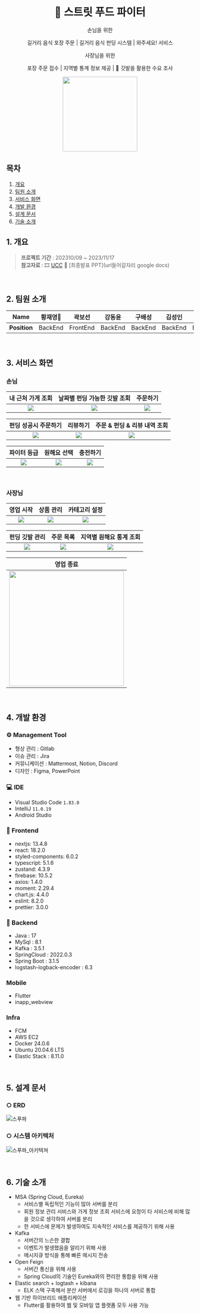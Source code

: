 <div align="center">

# :articulated_lorry: 스트릿 푸드 파이터

손님을 위한

길거리 음식 포장 주문 | 길거리 음식 펀딩 시스템 | 와주세요! 서비스

사장님을 위한

포장 주문 접수 | 지역별 통계 정보 제공 | :triangular_flag_on_post: 깃발을 활용한 수요 조사

<img src="https://github.com/0214kbs/StreetFoodFighter/assets/87002218/41c31137-64ac-4a4b-992b-0ff4e0c1514a" width="200px">
</div>

## 목차
1. [개요](##)
2. [팀원 소개](#)
3. [서비스 화면](##)
4. [개발 환경](#)
5. [설계 문서](#)
6. [기술 소개](#)


## 1. 개요
> <b>프로젝트 기간</b> : 202310/09 ~ 2023/11/17 <br>
> <b>참고자료 </b> : 🎞 [UCC](https://www.youtube.com/watch?v=F7RfIP8jiGM)
📃 [최종발표 PPT](url들어갈자리 google docs)
<br>

## 2. 팀원 소개
|   **Name**   | 황재영👑 |  곽보선  |  강동윤  | 구배성  |  김성인  |  박슬빈  |
| :----------: | :------: | :------: | :------: | :-----: | :------: | :------: |
| **Position** | BackEnd  | FrontEnd | BackEnd | BackEnd | BackEnd | BackEnd |

<br>

## 3. 서비스 화면
### 손님
| **내 근처 가게 조회** | **날짜별 펀딩 가능한 깃발 조회** | **주문하기** |
| :------: | :------: | :------: |
|<img src="https://github.com/0214kbs/StreetFoodFighter/assets/87002218/071d4071-c51e-48a8-9176-84c8d6828a8a">|<img src="https://github.com/0214kbs/StreetFoodFighter/assets/87002218/bc1e345d-d33d-4af0-b660-162ad14e7aec">|<img src="https://github.com/0214kbs/StreetFoodFighter/assets/87002218/ed2c0892-dc4a-4e86-9fd9-84aaff455452">|

| **펀딩 성공시 주문하기** | **리뷰하기** | **주문 & 펀딩 & 리뷰 내역 조회** |
| :------: | :------: | :------: |
|<img src="https://github.com/0214kbs/StreetFoodFighter/assets/87002218/f6ab0dad-bb89-4584-862a-614ec872c70a">|<img src="https://github.com/0214kbs/StreetFoodFighter/assets/87002218/29dd930d-1ec6-492a-978d-ef1d61dbb30f">|<img src="https://github.com/0214kbs/StreetFoodFighter/assets/87002218/a9ca4087-bc58-48dd-a855-e8ab5385267d">|

| **파이터 등급** | **원해요 선택** | **충전하기** |
| :------: | :------: | :------: |
|<img src="https://github.com/0214kbs/StreetFoodFighter/assets/87002218/56d1641e-3681-46d6-b541-dba0aba6a063">|<img src="https://github.com/0214kbs/StreetFoodFighter/assets/87002218/cf2f7c4c-a916-4644-bd75-f4c50e1af2a8">|<img src="https://github.com/0214kbs/StreetFoodFighter/assets/87002218/8551b7d2-3ed6-46bf-90b7-09f47fdab327">|
<br>

### 사장님
| **영업 시작** | **상품 관리** | **카테고리 설정** |
| :------: | :------: | :------: |
|<img src="https://github.com/0214kbs/StreetFoodFighter/assets/87002218/3a7bad80-e5d7-44aa-9a9a-3d60290e1781">|<img src="https://github.com/0214kbs/StreetFoodFighter/assets/87002218/df6cdbd2-a558-4572-b6b4-8f35e44ce70c">|<img src="https://github.com/0214kbs/StreetFoodFighter/assets/87002218/7c066bd0-86e5-44b7-be9d-061dbd071d97">|

| **펀딩 깃발 관리** | **주문 목록** | **지역별 원해요 통계 조회** |
| :------: | :------: | :------: |
|<img src="https://github.com/0214kbs/StreetFoodFighter/assets/87002218/c53bdfce-1b53-4722-82cb-9930bfb09aba">|<img src="https://github.com/0214kbs/StreetFoodFighter/assets/87002218/f9ccf715-9281-40ab-b166-943112b9b46a">|<img src="https://github.com/0214kbs/StreetFoodFighter/assets/87002218/94d9b1b5-e51d-4023-9521-b61dd36de5f4">|

| **영업 종료** |
| :------: | 
|<img src="https://github.com/0214kbs/StreetFoodFighter/assets/87002218/890e9eeb-a871-4365-8316-8d83dc6c7fb8" width="308px">|
<br>

## 4. 개발 환경
### ⚙ Management Tool
- 형상 관리 : Gitlab
- 이슈 관리 : Jira
- 커뮤니케이션 : Mattermost, Notion, Discord
- 디자인 : Figma, PowerPoint

### 💻 IDE
- Visual Studio Code `1.83.0`
- IntelliJ `11.0.19`
- Android Studio

### 📱 Frontend
- nextjs: 13.4.8
- react: 18.2.0
- styled-components: 6.0.2
- typescript: 5.1.6
- zustand: 4.3.9
- firebase: 10.5.2
- axios: 1.4.0
- moment: 2.29.4
- chart.js: 4.4.0
- eslint: 8.2.0
- prettier: 3.0.0

### 💾 Backend
- Java : 17
- MySql : 8.1
- Kafka : 3.5.1
- SpringCloud : 2022.0.3
- Spring Boot : 3.1.5
- logstash-logback-encoder : 6.3

### Mobile
- Flutter
- inapp_webview

### Infra
- FCM
- AWS EC2
- Docker 24.0.6
- Ubuntu 20.04.6 LTS
- Elastic Stack : 8.11.0
<br>

## 5. 설계 문서

### ○ ERD
![스푸파](https://github.com/0214kbs/StreetFoodFighter/assets/87002218/8fcb6317-fe02-48f8-ad55-2b32a1fa6dce)

### ○ 시스템 아키텍처
![스푸파_아키텍쳐](https://github.com/0214kbs/StreetFoodFighter/assets/87002218/e1c96aac-bcaa-4250-ad95-c9a9fdfb699e)

<br>

## 6. 기술 소개
- MSA (Spring Cloud, Eureka)
    - 서비스별 독립적인 기능이 많아 서버를 분리
    - 회원 정보 관리 서비스와 가게 정보 조회 서비스에 요청이 타 서비스에 비해 많을 것으로 생각하여 서버를 분리
    - 한 서비스에 문제가 발생하여도 지속적인 서비스를 제공하기 위해 사용
- Kafka
    - 서버간의 느슨한 결합
    - 이벤트가 발생했음을 알리기 위해 사용
    - 메시지큐 방식을 통해 빠른 메시지 전송
- Open Feign
    - 서버간 통신을 위해 사용
    - Spring Cloud의 기술인 Eureka와의 편리한 통합을 위해 사용
- Elastic search + logtash + kibana
    - ELK 스택 구축해서 분산 서버에서 로깅을 하나의 서버로 통합
- 웹 기반 하이브리드 애플리케이션
    - Flutter를 활용하여 웹 및 모바일 앱 플랫폼 모두 사용 가능
<br>










